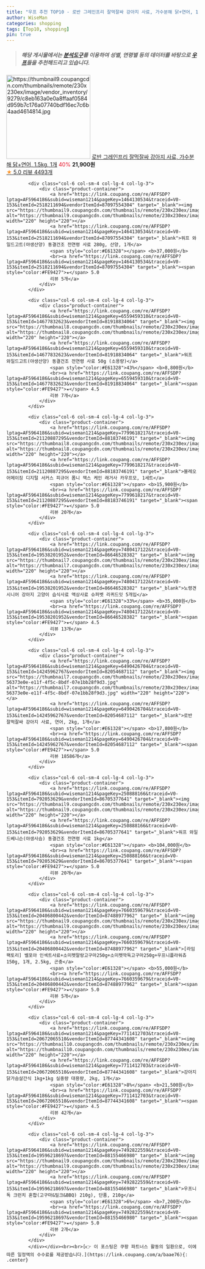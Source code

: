 ```yaml
---
title: "우프 추천 TOP10 - 로반 그레인프리 잘먹잘싸 강아지 사료, 가수분해 닭+연어, 1.5kg, 1개"
author: WiseMan
categories: shopping
tags: [Top10, shopping]
pin: true
---
```


> ##### 해당 게시물에서는 [**분석도구**](https://itemscout.io/)를 이용하여 **성별**, **연령별** 등의 데이터를 바탕으로 [**우프**](https://link.coupang.com/a/baae76)들을 추천해드리고 있습니다.
<div class="container"><div class="row">
            <div class="col-6 col-sm-4 col-lg-4 col-lg-3">
                <div class="product-container">
                    <a href="https://link.coupang.com/re/AFFSDP?lptag=AF5964186&subid=wiseman1214&pageKey=7087843187&traceid=V0-153&itemId=17653885454&vendorItemId=84999222958" target="_blank"><img src="https://thumbnail9.coupangcdn.com/thumbnails/remote/230x230ex/image/vendor_inventory/9279/c8eb163a0e0a8ffaaf0584d959b7c176a07740bdf16ec7c6b4aad4614814.jpg" alt="https://thumbnail9.coupangcdn.com/thumbnails/remote/230x230ex/image/vendor_inventory/9279/c8eb163a0e0a8ffaaf0584d959b7c176a07740bdf16ec7c6b4aad4614814.jpg" width="220" height="220"></a>
                    <a href="https://link.coupang.com/re/AFFSDP?lptag=AF5964186&subid=wiseman1214&pageKey=7087843187&traceid=V0-153&itemId=17653885454&vendorItemId=84999222958" target="_blank">로반 그레인프리 잘먹잘싸 강아지 사료, 가수분해 닭+연어, 1.5kg, 1개</a>
                    <span style="color:#E61328">40%</span> <b>21,900원</b>
                    <br><a href="https://link.coupang.com/re/AFFSDP?lptag=AF5964186&subid=wiseman1214&pageKey=7087843187&traceid=V0-153&itemId=17653885454&vendorItemId=84999222958" target="_blank"><span style="color:#FE9427">★</span> 5.0
                    리뷰 4493개</a>
                </div>
            </div>
            
            <div class="col-6 col-sm-4 col-lg-4 col-lg-3">
                <div class="product-container">
                    <a href="https://link.coupang.com/re/AFFSDP?lptag=AF5964186&subid=wiseman1214&pageKey=1464130534&traceid=V0-153&itemId=2518211694&vendorItemId=87097554304" target="_blank"><img src="https://thumbnail9.coupangcdn.com/thumbnails/remote/230x230ex/image/vendor_inventory/eccf/a989e180fc22091f971bd957762744891fda96414e26c060f48d70c60973.jpg" alt="https://thumbnail9.coupangcdn.com/thumbnails/remote/230x230ex/image/vendor_inventory/eccf/a989e180fc22091f971bd957762744891fda96414e26c060f48d70c60973.jpg" width="220" height="220"></a>
                    <a href="https://link.coupang.com/re/AFFSDP?lptag=AF5964186&subid=wiseman1214&pageKey=1464130534&traceid=V0-153&itemId=2518211694&vendorItemId=87097554304" target="_blank">워프 와일드고트(야생산양) 동결건조 전연령 사료 280g, 산양, 1개</a>
                    <span style="color:#E61328"></span> <b>37,000원</b>
                    <br><a href="https://link.coupang.com/re/AFFSDP?lptag=AF5964186&subid=wiseman1214&pageKey=1464130534&traceid=V0-153&itemId=2518211694&vendorItemId=87097554304" target="_blank"><span style="color:#FE9427">★</span> 5.0
                    리뷰 5개</a>
                </div>
            </div>
            
            <div class="col-6 col-sm-4 col-lg-4 col-lg-3">
                <div class="product-container">
                    <a href="https://link.coupang.com/re/AFFSDP?lptag=AF5964186&subid=wiseman1214&pageKey=6559459310&traceid=V0-153&itemId=14677832623&vendorItemId=81918834064" target="_blank"><img src="https://thumbnail8.coupangcdn.com/thumbnails/remote/230x230ex/image/vendor_inventory/ee10/4d1615520c541aaeddb812a5928c76503a4eda924ce3a964e89f14e5f5c8.jpg" alt="https://thumbnail8.coupangcdn.com/thumbnails/remote/230x230ex/image/vendor_inventory/ee10/4d1615520c541aaeddb812a5928c76503a4eda924ce3a964e89f14e5f5c8.jpg" width="220" height="220"></a>
                    <a href="https://link.coupang.com/re/AFFSDP?lptag=AF5964186&subid=wiseman1214&pageKey=6559459310&traceid=V0-153&itemId=14677832623&vendorItemId=81918834064" target="_blank">워프 와일드고트(야생산양) 동결건조 전연령 사료 50g (소용량)</a>
                    <span style="color:#E61328">43%</span> <b>8,800원</b>
                    <br><a href="https://link.coupang.com/re/AFFSDP?lptag=AF5964186&subid=wiseman1214&pageKey=6559459310&traceid=V0-153&itemId=14677832623&vendorItemId=81918834064" target="_blank"><span style="color:#FE9427">★</span> 4.5
                    리뷰 7개</a>
                </div>
            </div>
            
            <div class="col-6 col-sm-4 col-lg-4 col-lg-3">
                <div class="product-container">
                    <a href="https://link.coupang.com/re/AFFSDP?lptag=AF5964186&subid=wiseman1214&pageKey=7799618217&traceid=V0-153&itemId=21120887295&vendorItemId=88183746191" target="_blank"><img src="https://thumbnail8.coupangcdn.com/thumbnails/remote/230x230ex/image/vendor_inventory/58e9/3b13d1d3fb8c5e56c98e864454129166285c46d50e054912bd1db5f9e961.jpg" alt="https://thumbnail8.coupangcdn.com/thumbnails/remote/230x230ex/image/vendor_inventory/58e9/3b13d1d3fb8c5e56c98e864454129166285c46d50e054912bd1db5f9e961.jpg" width="220" height="220"></a>
                    <a href="https://link.coupang.com/re/AFFSDP?lptag=AF5964186&subid=wiseman1214&pageKey=7799618217&traceid=V0-153&itemId=21120887295&vendorItemId=88183746191" target="_blank">블레오 어메이징 디지털 서커스 피규어 폼니 잭스 케인 래거사 카우프모, 1세트</a>
                    <span style="color:#E61328"></span> <b>15,900원</b>
                    <br><a href="https://link.coupang.com/re/AFFSDP?lptag=AF5964186&subid=wiseman1214&pageKey=7799618217&traceid=V0-153&itemId=21120887295&vendorItemId=88183746191" target="_blank"><span style="color:#FE9427">★</span> 5.0
                    리뷰 20개</a>
                </div>
            </div>
            
            <div class="col-6 col-sm-4 col-lg-4 col-lg-3">
                <div class="product-container">
                    <a href="https://link.coupang.com/re/AFFSDP?lptag=AF5964186&subid=wiseman1214&pageKey=7480417122&traceid=V0-153&itemId=19538201952&vendorItemId=86646528382" target="_blank"><img src="https://thumbnail7.coupangcdn.com/thumbnails/remote/230x230ex/image/vendor_inventory/6a20/248d757a6186bbbd573801fe0b9bdb1d2ba4b5be962183c8927b036157d7.jpg" alt="https://thumbnail7.coupangcdn.com/thumbnails/remote/230x230ex/image/vendor_inventory/6a20/248d757a6186bbbd573801fe0b9bdb1d2ba4b5be962183c8927b036157d7.jpg" width="220" height="220"></a>
                    <a href="https://link.coupang.com/re/AFFSDP?lptag=AF5964186&subid=wiseman1214&pageKey=7480417122&traceid=V0-153&itemId=19538201952&vendorItemId=86646528382" target="_blank">노령견 시니어 강아지 고양이 습식사료 액상사료 슈퍼벳 리퀴드잇 5개입</a>
                    <span style="color:#E61328">33%</span> <b>35,000원</b>
                    <br><a href="https://link.coupang.com/re/AFFSDP?lptag=AF5964186&subid=wiseman1214&pageKey=7480417122&traceid=V0-153&itemId=19538201952&vendorItemId=86646528382" target="_blank"><span style="color:#FE9427">★</span> 4.5
                    리뷰 13개</a>
                </div>
            </div>
            
            <div class="col-6 col-sm-4 col-lg-4 col-lg-3">
                <div class="product-container">
                    <a href="https://link.coupang.com/re/AFFSDP?lptag=AF5964186&subid=wiseman1214&pageKey=6490426704&traceid=V0-153&itemId=14245962767&vendorItemId=82054687112" target="_blank"><img src="https://thumbnail7.coupangcdn.com/thumbnails/remote/230x230ex/image/retail/images/640374004941010-56373e0e-e11f-4f5c-8bdf-07e1bb28f9d3.jpg" alt="https://thumbnail7.coupangcdn.com/thumbnails/remote/230x230ex/image/retail/images/640374004941010-56373e0e-e11f-4f5c-8bdf-07e1bb28f9d3.jpg" width="220" height="220"></a>
                    <a href="https://link.coupang.com/re/AFFSDP?lptag=AF5964186&subid=wiseman1214&pageKey=6490426704&traceid=V0-153&itemId=14245962767&vendorItemId=82054687112" target="_blank">로반 잘먹잘싸 강아지 사료, 연어, 2kg, 1개</a>
                    <span style="color:#E61328"></span> <b>17,800원</b>
                    <br><a href="https://link.coupang.com/re/AFFSDP?lptag=AF5964186&subid=wiseman1214&pageKey=6490426704&traceid=V0-153&itemId=14245962767&vendorItemId=82054687112" target="_blank"><span style="color:#FE9427">★</span> 5.0
                    리뷰 18586개</a>
                </div>
            </div>
            
            <div class="col-6 col-sm-4 col-lg-4 col-lg-3">
                <div class="product-container">
                    <a href="https://link.coupang.com/re/AFFSDP?lptag=AF5964186&subid=wiseman1214&pageKey=250888166&traceid=V0-153&itemId=792053629&vendorItemId=86705377641" target="_blank"><img src="https://thumbnail9.coupangcdn.com/thumbnails/remote/230x230ex/image/vendor_inventory/3ce3/0dd24526759c2b05384a40884c454b22caf34456b911481995d6a88c2da1.jpg" alt="https://thumbnail9.coupangcdn.com/thumbnails/remote/230x230ex/image/vendor_inventory/3ce3/0dd24526759c2b05384a40884c454b22caf34456b911481995d6a88c2da1.jpg" width="220" height="220"></a>
                    <a href="https://link.coupang.com/re/AFFSDP?lptag=AF5964186&subid=wiseman1214&pageKey=250888166&traceid=V0-153&itemId=792053629&vendorItemId=86705377641" target="_blank">워프 와일드베니슨(야생사슴) 동결건조 전연령 사료 1kg</a>
                    <span style="color:#E61328"></span> <b>104,000원</b>
                    <br><a href="https://link.coupang.com/re/AFFSDP?lptag=AF5964186&subid=wiseman1214&pageKey=250888166&traceid=V0-153&itemId=792053629&vendorItemId=86705377641" target="_blank"><span style="color:#FE9427">★</span> 5.0
                    리뷰 20개</a>
                </div>
            </div>
            
            <div class="col-6 col-sm-4 col-lg-4 col-lg-3">
                <div class="product-container">
                    <a href="https://link.coupang.com/re/AFFSDP?lptag=AF5964186&subid=wiseman1214&pageKey=7660359679&traceid=V0-153&itemId=20406800442&vendorItemId=87488977962" target="_blank"><img src="https://thumbnail9.coupangcdn.com/thumbnails/remote/230x230ex/image/vendor_inventory/1c5e/26ad503b3a9ff951c866a359f782202cf5ef9453557eaa268215aa0a73c7.jpg" alt="https://thumbnail9.coupangcdn.com/thumbnails/remote/230x230ex/image/vendor_inventory/1c5e/26ad503b3a9ff951c866a359f782202cf5ef9453557eaa268215aa0a73c7.jpg" width="220" height="220"></a>
                    <a href="https://link.coupang.com/re/AFFSDP?lptag=AF5964186&subid=wiseman1214&pageKey=7660359679&traceid=V0-153&itemId=20406800442&vendorItemId=87488977962" target="_blank">[라임팩토리] 벨포아 인섹트사료+소미펫말랑고구마250g+소미펫깍둑고구마250g+우프니플라워츄150g, 1개, 2.5kg, 곤충</a>
                    <span style="color:#E61328"></span> <b>55,000원</b>
                    <br><a href="https://link.coupang.com/re/AFFSDP?lptag=AF5964186&subid=wiseman1214&pageKey=7660359679&traceid=V0-153&itemId=20406800442&vendorItemId=87488977962" target="_blank"><span style="color:#FE9427">★</span> 5.0
                    리뷰 5개</a>
                </div>
            </div>
            
            <div class="col-6 col-sm-4 col-lg-4 col-lg-3">
                <div class="product-container">
                    <a href="https://link.coupang.com/re/AFFSDP?lptag=AF5964186&subid=wiseman1214&pageKey=7711412703&traceid=V0-153&itemId=20672065510&vendorItemId=87744341608" target="_blank"><img src="https://thumbnail10.coupangcdn.com/thumbnails/remote/230x230ex/image/vendor_inventory/f63b/d8f5ac8c5c8336885996f8a5387ed98c4c526c02ec7329c8df7388b150d5.jpg" alt="https://thumbnail10.coupangcdn.com/thumbnails/remote/230x230ex/image/vendor_inventory/f63b/d8f5ac8c5c8336885996f8a5387ed98c4c526c02ec7329c8df7388b150d5.jpg" width="220" height="220"></a>
                    <a href="https://link.coupang.com/re/AFFSDP?lptag=AF5964186&subid=wiseman1214&pageKey=7711412703&traceid=V0-153&itemId=20672065510&vendorItemId=87744341608" target="_blank">강아지 닭가슴살간식 1kg+1kg 실중량 대용량, 2kg, 1개</a>
                    <span style="color:#E61328">8%</span> <b>21,500원</b>
                    <br><a href="https://link.coupang.com/re/AFFSDP?lptag=AF5964186&subid=wiseman1214&pageKey=7711412703&traceid=V0-153&itemId=20672065510&vendorItemId=87744341608" target="_blank"><span style="color:#FE9427">★</span> 4.5
                    리뷰 42개</a>
                </div>
            </div>
            
            <div class="col-6 col-sm-4 col-lg-4 col-lg-3">
                <div class="product-container">
                    <a href="https://link.coupang.com/re/AFFSDP?lptag=AF5964186&subid=wiseman1214&pageKey=7492822559&traceid=V0-153&itemId=19596218697&vendorItemId=88155466980" target="_blank"><img src="https://thumbnail9.coupangcdn.com/thumbnails/remote/230x230ex/image/vendor_inventory/43b5/7656734626916628fcb8674ca1e3e8d72a05179df3927d9a0dd9cba49c1b.jpg" alt="https://thumbnail9.coupangcdn.com/thumbnails/remote/230x230ex/image/vendor_inventory/43b5/7656734626916628fcb8674ca1e3e8d72a05179df3927d9a0dd9cba49c1b.jpg" width="220" height="220"></a>
                    <a href="https://link.coupang.com/re/AFFSDP?lptag=AF5964186&subid=wiseman1214&pageKey=7492822559&traceid=V0-153&itemId=19596218697&vendorItemId=88155466980" target="_blank">우프니 독 크런치 혼합(고구마&밀크&BBQ) 210g), 단품, 210g</a>
                    <span style="color:#E61328">6%</span> <b>7,200원</b>
                    <br><a href="https://link.coupang.com/re/AFFSDP?lptag=AF5964186&subid=wiseman1214&pageKey=7492822559&traceid=V0-153&itemId=19596218697&vendorItemId=88155466980" target="_blank"><span style="color:#FE9427">★</span> 5.0
                    리뷰 2개</a>
                </div>
            </div>
            </div></div><br><br>[👉 이 포스팅은 쿠팡 파트너스 활동의 일환으로, 이에 따른 일정액의 수수료를 제공받습니다.](https://link.coupang.com/a/baae76){: .center}